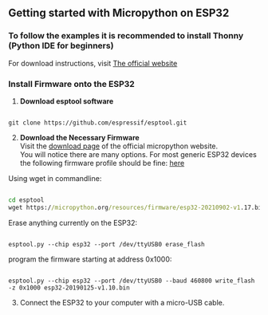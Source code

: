 ## Getting started with Micropython on ESP32

### To follow the examples it is recommended to install Thonny (Python IDE for beginners)

For download instructions, visit [The official website](https://thonny.org "Official Thonny Website")

### Install Firmware onto the ESP32

1. **Download esptool software** <br />

```shell

git clone https://github.com/espressif/esptool.git

```

2. **Download the Necessary Firmware** <br />
Visit the [download page](https://micropython.org/download/) of the official micropython website. <br />
You will notice there are many options. For most generic ESP32 devices the following firmware profile should be fine: [here](https://micropython.org/download/esp32/)

Using wget in commandline:

```bat

cd esptool
wget https://micropython.org/resources/firmware/esp32-20210902-v1.17.bin


```

Erase anything currently on the ESP32:

```shell

esptool.py --chip esp32 --port /dev/ttyUSB0 erase_flash

```
program the firmware starting at address 0x1000:

```shell

esptool.py --chip esp32 --port /dev/ttyUSB0 --baud 460800 write_flash -z 0x1000 esp32-20190125-v1.10.bin

```

3. Connect the ESP32 to your computer with a micro-USB cable.



